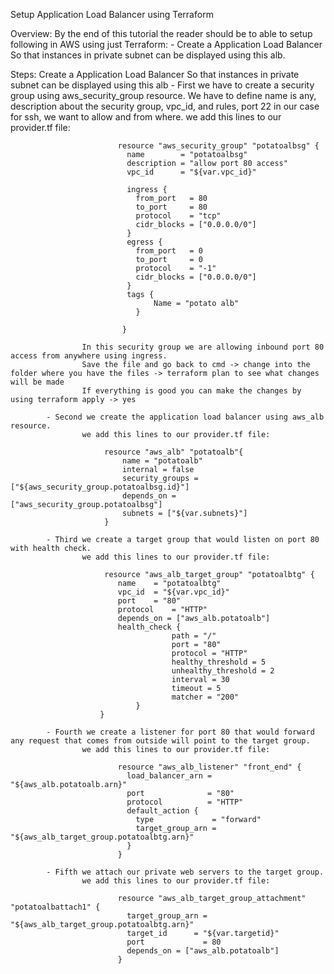 Setup Application Load Balancer using Terraform

Overview:
		By the end of this tutorial the reader should be to able to setup following in AWS using just Terraform:
			- Create a Application Load Balancer So that instances in private subnet can be displayed using this alb.
			
Steps:
		Create a Application Load Balancer So that instances in private subnet can be displayed using this alb
			- First we have to create a security group using aws_security_group resource. We have to define name is any, description about the security group, vpc_id, and rules, port 22 in our case for ssh, we want to allow and from where.
					we add this lines to our provider.tf file:
								
							resource "aws_security_group" "potatoalbsg" {  
							  name        = "potatoalbsg"
							  description = "allow port 80 access"
							  vpc_id      = "${var.vpc_id}"

							  ingress {
								from_port   = 80
								to_port     = 80
								protocol    = "tcp"
								cidr_blocks = ["0.0.0.0/0"]
							  }
							  egress {
								from_port   = 0
								to_port     = 0
								protocol    = "-1"
								cidr_blocks = ["0.0.0.0/0"]
							  }
							  tags {
									Name = "potato alb"
								}
							  
							 }
							 
					In this security group we are allowing inbound port 80 access from anywhere using ingress.
					Save the file and go back to cmd -> change into the folder where you have the files -> terraform plan to see what changes will be made
					If everything is good you can make the changes by using terraform apply -> yes
					
			- Second we create the application load balancer using aws_alb resource.
					we add this lines to our provider.tf file:
					
						 resource "aws_alb" "potatoalb"{
							 name = "potatoalb"
							 internal = false
							 security_groups = ["${aws_security_group.potatoalbsg.id}"]
							 depends_on = ["aws_security_group.potatoalbsg"]
							 subnets = ["${var.subnets}"]
						 }
						
			- Third we create a target group that would listen on port 80 with health check.
					we add this lines to our provider.tf file:
					
						 resource "aws_alb_target_group" "potatoalbtg" {
							name	= "potatoalbtg"
							vpc_id	= "${var.vpc_id}"
							port	= "80"
							protocol	= "HTTP"
							depends_on = ["aws_alb.potatoalb"]
							health_check {
										path = "/"
										port = "80"
										protocol = "HTTP"
										healthy_threshold = 5
										unhealthy_threshold = 2
										interval = 30
										timeout = 5
										matcher = "200"
								}
						}
						
			- Fourth we create a listener for port 80 that would forward any request that comes from outside will point to the target group.
					we add this lines to our provider.tf file:

							resource "aws_alb_listener" "front_end" {
							  load_balancer_arn = "${aws_alb.potatoalb.arn}"
							  port              = "80"
							  protocol          = "HTTP"
							  default_action {
								type             = "forward"
								target_group_arn = "${aws_alb_target_group.potatoalbtg.arn}"
							  }
							}
							
			- Fifth we attach our private web servers to the target group.
					we add this lines to our provider.tf file:

							resource "aws_alb_target_group_attachment" "potatoalbattach1" {
							  target_group_arn = "${aws_alb_target_group.potatoalbtg.arn}"
							  target_id      = "${var.targetid}"
							  port             = 80
							  depends_on = ["aws_alb.potatoalb"]
							}